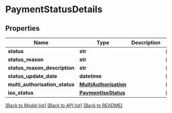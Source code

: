 # PaymentStatusDetails

## Properties
Name | Type | Description | Notes
------------ | ------------- | ------------- | -------------
**status** | **str** |  | [optional] 
**status_reason** | **str** |  | [optional] 
**status_reason_description** | **str** |  | [optional] 
**status_update_date** | **datetime** |  | [optional] 
**multi_authorisation_status** | [**MultiAuthorisation**](MultiAuthorisation.md) |  | [optional] 
**iso_status** | [**PaymentIsoStatus**](PaymentIsoStatus.md) |  | [optional] 

[[Back to Model list]](../README.md#documentation-for-models) [[Back to API list]](../README.md#documentation-for-api-endpoints) [[Back to README]](../README.md)


